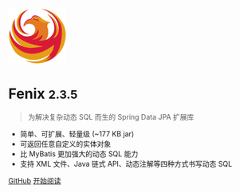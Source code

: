 ![logo](assets/images/logo.png)

# Fenix <small>2.3.5</small>

> 为解决复杂动态 SQL 而生的 Spring Data JPA 扩展库

- 简单、可扩展、轻量级 (~177 KB jar)
- 可返回任意自定义的实体对象
- 比 MyBatis 更加强大的动态 SQL 能力
- 支持 XML 文件、Java 链式 API、动态注解等四种方式书写动态 SQL

[GitHub](https://github.com/blinkfox/fenix/)
[开始阅读](README)
